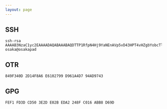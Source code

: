 ```yaml
---
layout: page
---
```

## SSH
	ssh-rsa AAAAB3NzaC1yc2EAAAADAQABAAABAQDTTP1RfpN4Hj9YaNEnAVp5vD43HPT4vHZgbYobcTlC+E/FdLz5jjfh7hmOD9Oa177gpBeEdmWl5itoYQj5wjO+tlI2AbtSnHic9nxJfh/0JD7CFRa/Y/rYuCI6m02bniwjtopvee7eF41fX6U5ylhMJ67JFdiE4PnE+LLdiYWZpgcpzbcBWiy3HYJifOvX3TRMIHbxAi/ennXlvbEELJ3nfvud0FqgoviE4XD8ovs0FuF/4HFTnc6/iDMIGLf8ajY+P8+QcJI8cQVDh351hxqGE7jVcKa21qO+Ed8YMAD5bhf0es8Xk9WzHR6m23nQXfXUJzZwb4GCRVhKmjO/hwhF osaka@osakapad

## OTR

	849F340D 2D14F8A6 E6102799 D961A4D7 94AD9743

## GPG

	FEF1 FD3D CD50 3E2D E02B EDA2 248F C016 ABB8 D69D
